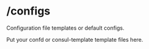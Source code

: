 # /configs
Configuration file templates or default configs.

Put your confd or consul-template template files here.
